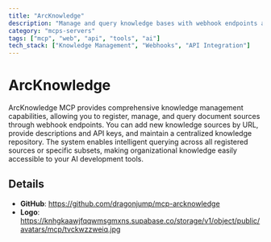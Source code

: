```yaml
---
title: "ArcKnowledge"
description: "Manage and query knowledge bases with webhook endpoints and document sources through AI integration."
category: "mcps-servers"
tags: ["mcp", "web", "api", "tools", "ai"]
tech_stack: ["Knowledge Management", "Webhooks", "API Integration"]
---
```


# ArcKnowledge

ArcKnowledge MCP provides comprehensive knowledge management capabilities, allowing you to register, manage, and query document sources through webhook endpoints. You can add new knowledge sources by URL, provide descriptions and API keys, and maintain a centralized knowledge repository. The system enables intelligent querying across all registered sources or specific subsets, making organizational knowledge easily accessible to your AI development tools.

## Details

- **GitHub**: https://github.com/dragonjump/mcp-arcknowledge
- **Logo**: https://knhgkaawjfqqwmsgmxns.supabase.co/storage/v1/object/public/avatars/mcp/tvckwzzweiq.jpg
